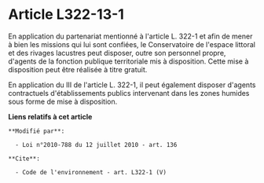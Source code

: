 # Article L322-13-1

En application du partenariat mentionné à l'article L. 322-1 et afin de mener à bien les missions qui lui sont confiées, le
Conservatoire de l'espace littoral et des rivages lacustres peut disposer, outre son personnel propre, d'agents de la
fonction publique territoriale mis à disposition. Cette mise à disposition peut être réalisée à titre gratuit. 

En application du III de l'article L. 322-1, il peut également disposer d'agents contractuels d'établissements publics
intervenant dans les zones humides sous forme de mise à disposition.

**Liens relatifs à cet article**

	**Modifié par**:

	  - Loi n°2010-788 du 12 juillet 2010 - art. 136

	**Cite**:

	  - Code de l'environnement - art. L322-1 (V)

